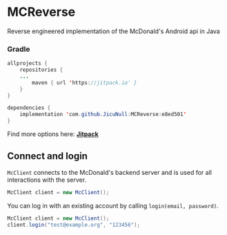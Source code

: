 # MCReverse
 Reverse engineered implementation of the McDonald's Android api in Java

### Gradle
```java
allprojects {
    repositories {
	...
        maven { url 'https://jitpack.io' }
    }
}
```
```java
dependencies {
    implementation 'com.github.JicuNull:MCReverse:e8ed501'
}
```
Find more options here: **[Jitpack](https://jitpack.io/#JicuNull/MCReverse)**

## Connect and login
`McClient` connects to the McDonald's backend server and is used for all interactions with the server.

```java
McClient client = new McClient();
```
You can log in with an existing account by calling `login(email, password)`.
```java
McClient client = new McClient();
client.login("test@example.org", "123456");
```
